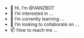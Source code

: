 - 👋 Hi, I’m @VANZBOT
- 👀 I’m interested in ...
- 🌱 I’m currently learning ...
- 💞️ I’m looking to collaborate on ...
- 📫 How to reach me ...

<!---
VANZBOT/VANZBOT is a ✨ special ✨ repository because its `README.md` (this file) appears on your GitHub profile.
You can click the Preview link to take a look at your changes.
--->
